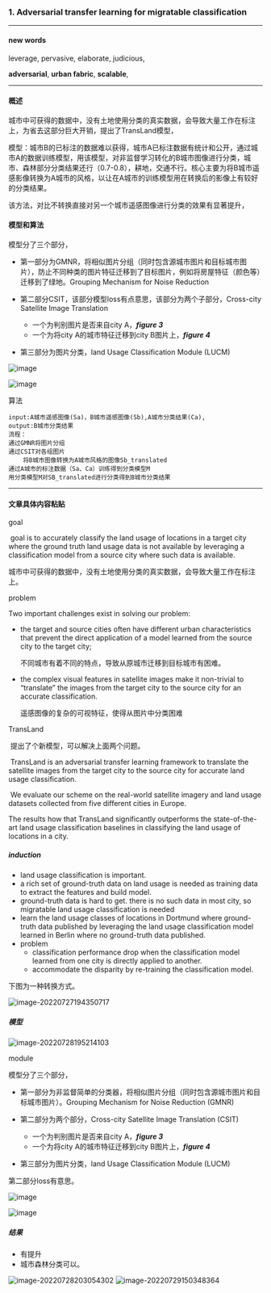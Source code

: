 ### 1. Adversarial transfer learning for migratable classification 

---

#### new words

leverage, pervasive, elaborate, judicious,

**adversarial**, **urban fabric**,  **scalable**, 

---

#### 概述
城市中可获得的数据中，没有土地使用分类的真实数据，会导致大量工作在标注上，为省去这部分巨大开销，提出了TransLand模型，

模型：城市B的已标注的数据难以获得，城市A已标注数据有统计和公开，通过城市A的数据训练模型，用该模型，对非监督学习转化的B城市图像进行分类，城市、森林部分分类结果还行（0.7-0.8），耕地，交通不行。核心主要为将B城市遥感影像转换为A城市的风格，以让在A城市的训练模型用在转换后的影像上有较好的分类结果。

该方法，对比不转换直接对另一个城市遥感图像进行分类的效果有显著提升，
#### 模型和算法

模型分了三个部分，

- 第一部分为GMNR，将相似图片分组（同时包含源城市图片和目标城市图片），防止不同种类的图片特征迁移到了目标图片，例如将房屋特征（颜色等）迁移到了绿地。Grouping Mechanism for Noise Reduction 

- 第二部分CSIT，该部分模型loss有点意思，该部分为两个子部分，Cross-city Satellite Image Translation 
  - 一个为判别图片是否来自city A，***figure 3***
  - 一个为将city A的城市特征迁移到city B图片上，***figure 4***

- 第三部分为图片分类，land Usage Classification Module (LUCM)

![image](https://user-images.githubusercontent.com/66621797/181716435-4d0cc5c9-c68c-4597-a8cd-aae86aa6362d.png)

![image](https://user-images.githubusercontent.com/66621797/181716481-6611161a-79fa-47c1-aa7e-a5434c2160a9.png)

算法

```pseudocode
input:A城市遥感图像(Sa)，B城市遥感图像(Sb),A城市分类结果(Ca),
output:B城市分类结果
流程：
通过GMNR将图片分组
通过CSIT对各组图片
	将B城市图像转换为A城市风格的图像Sb_translated
通过A城市的标注数据（Sa、Ca）训练得到分类模型M
用分类模型M对SB_translated进行分类得到B城市分类结果

```

----



#### 文章具体内容粘贴

goal

​	goal is to accurately classify the land usage of locations in a target city where the ground truth land usage data is not available by leveraging a classification model from a source city where such data is available.

​	城市中可获得的数据中，没有土地使用分类的真实数据，会导致大量工作在标注上。

problem

Two important challenges exist in solving our problem: 

- the target and source cities often have different urban  characteristics that prevent the direct application of a model learned from the source city to the target city; 

  不同城市有着不同的特点，导致从原城市迁移到目标城市有困难。

- the complex visual features in satellite images make it non-trivial to “translate” the images from the target city to the source city for an accurate classification.

  遥感图像的复杂的可视特征，使得从图片中分类困难

TransLand

​	提出了个新模型，可以解决上面两个问题。

​	TransLand is an adversarial transfer learning framework to translate the satellite images from the target city to the source city for accurate land usage classification. 

​	We evaluate our scheme on the real-world satellite imagery and land usage datasets collected from five different cities in Europe.

 The results  how that TransLand significantly outperforms the state-of-the-art land usage classification baselines in classifying the land usage of locations in a city.

##### induction

- land usage classification is important.
- a rich set of ground-truth data on land usage is needed as training data to extract the features and build model.
- ground-truth data is hard to get. there is no such data in most city, so migratable land usage classification is needed
- learn the land usage classes of locations in Dortmund  where ground-truth data published by leveraging the land usage classification model learned in Berlin where no ground-truth data published.
- problem 
  - classification performance drop when the classification model learned from one city is directly applied to another.
  - accommodate the disparity by re-training the
    classification model.

下图为一种转换方式。

![image-20220727194350717](https://user-images.githubusercontent.com/66621797/181716663-4df34d2d-c4b6-451c-99ac-7c79edcc06c0.png)

##### 模型


![image-20220728195214103](https://user-images.githubusercontent.com/66621797/181716727-19ddcc9c-cc64-4b20-bc2a-2d066ecf1c7f.png)


module

模型分了三个部分，

- 第一部分为非监督简单的分类器，将相似图片分组（同时包含源城市图片和目标城市图片）。Grouping Mechanism for Noise Reduction (GMNR)

- 第二部分为两个部分，Cross-city Satellite Image Translation (CSIT)
  - 一个为判别图片是否来自city A，***figure 3***
  - 一个为将city A的城市特征迁移到city B图片上，***figure 4***

- 第三部分为图片分类，land Usage Classification Module (LUCM)

第二部分loss有意思。



![image](https://user-images.githubusercontent.com/66621797/181716435-4d0cc5c9-c68c-4597-a8cd-aae86aa6362d.png)

![image](https://user-images.githubusercontent.com/66621797/181716481-6611161a-79fa-47c1-aa7e-a5434c2160a9.png)

##### 结果

- 有提升
- 城市森林分类可以。


![image-20220728203054302](https://user-images.githubusercontent.com/66621797/181717027-a09ab086-a8c1-4314-9be7-85ad2217bd54.png)
![image-20220729150348364](https://user-images.githubusercontent.com/66621797/181716881-0a449edd-f73f-4478-9147-1e47a9cdfbf0.png)




### 
